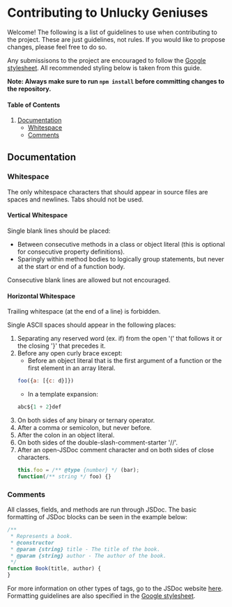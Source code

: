 # Contributing to Unlucky Geniuses

Welcome! The following is a list of guidelines to use when contributing to the project. These are just guidelines, not rules. If you would like to propose changes, please feel free to do so.

Any submissisons to the project are encouraged to follow the [Google stylesheet](https://google.github.io/styleguide/jsguide.html). All recommended styling below is taken from this guide.

**Note: Always make sure to run ```npm install``` before committing changes to the repository.** 

#### Table of Contents
1. [Documentation](#documentation)
    * [Whitespace](#whitespace)
    * [Comments](#comments)

## Documentation

### Whitespace
The only whitespace characters that should appear in source files are spaces and newlines. Tabs should not be used.

#### Vertical Whitespace
Single blank lines should be placed:
- Between consecutive methods in a class or object literal (this is optional for consecutive property definitions).
- Sparingly within method bodies to logically group statements, but never at the start or end of a function body.

Consecutive blank lines are allowed but not encouraged.

#### Horizontal Whitespace
Trailing whitespace (at the end of a line) is forbidden.

Single ASCII spaces should appear in the following places: 

1. Separating any reserved word (ex. if) from the open '(' that follows it or the closing '}' that precedes it.    
2. Before any open curly brace except:
    * Before an object literal that is the first argument of a function or the first element in an array literal.
    ```javascript
    foo({a: [{c: d}]})
    ```        
    * In a template expansion: 
    ```javascript
    abc${1 + 2}def
    ```       
3. On both sides of any binary or ternary operator.     
4. After a comma or semicolon, but never before.    
5. After the colon in an object literal.    
6. On both sides of the double-slash-comment-starter '//'.
7. After an open-JSDoc comment character and on both sides of close characters.
   ```javascript
   this.foo = /** @type {number} */ (bar);
   function(/** string */ foo) {}
   ```


### Comments
All classes, fields, and methods are run through JSDoc. The basic formatting of JSDoc blocks can be seen in the example below:
```javascript
/**
 * Represents a book.
 * @constructor
 * @param {string} title - The title of the book.
 * @param {string} author - The author of the book.
 */
function Book(title, author) {
}
```
For more information on other types of tags, go to the JSDoc website [here](http://usejsdoc.org/). Formatting guidelines are also specified in the [Google stylesheet](https://google.github.io/styleguide/jsguide.html#jsdoc).

